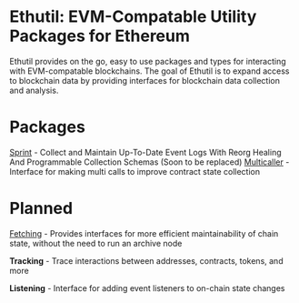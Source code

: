 # Ethutil: EVM-Compatable Utility Packages for Ethereum
Ethutil provides on the go, easy to use packages and types for interacting with EVM-compatable blockchains. The goal of Ethutil is to expand access to blockchain data by providing interfaces for blockchain data collection and analysis. 

# Packages

[Sprint](https://github.com/Tjudice/ethutil/tree/master/sprint) - Collect and Maintain Up-To-Date Event Logs With Reorg Healing And Programmable Collection Schemas (Soon to be replaced)
[Multicaller](https://github.com/Tjudice/ethutil/tree/master/multicaller) - Interface for making multi calls to improve contract state collection

# Planned
[Fetching](https://github.com/Tjudice/ethutil/tree/master/fetching) - Provides interfaces for more efficient maintainability of chain state, without the need to run an archive node 

**Tracking** - Trace interactions between addresses, contracts, tokens, and more

**Listening** - Interface for adding event listeners to on-chain state changes


